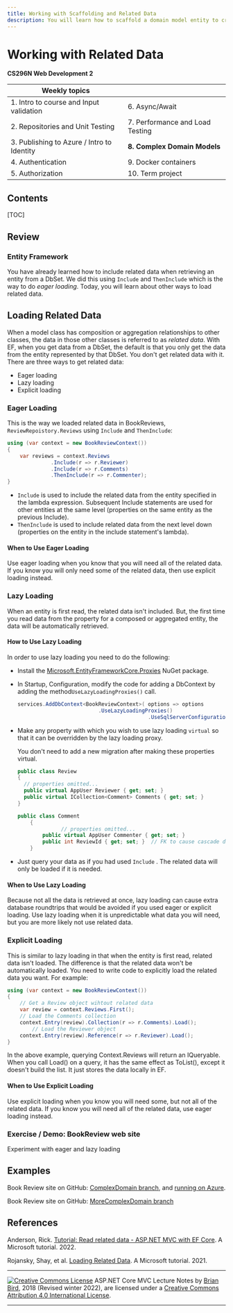 ```yaml
---
title: Working with Scaffolding and Related Data
description: You will learn how to scaffold a domain model entity to create views and controller methods. You will also learn to manage the way Entity Framework handles related data.
---
```

# Working with Related Data

**CS296N Web Development 2**

| Weekly topics                              |                                 |
| ------------------------------------------ | ------------------------------- |
| 1. Intro to course and Input validation    | 6. Async/Await                  |
| 2. Repositories and Unit Testing           | 7. Performance and Load Testing |
| 3. Publishing to Azure / Intro to Identity | **8. Complex Domain Models**    |
| 4. Authentication                          | 9. Docker containers            |
| 5. Authorization                           | 10. Term project                |

## Contents

[TOC]

## Review

### Entity Framework

You have already learned how to include related data when retrieving an entity from a DbSet. We did this using `Include` and `ThenInclude` which is the way to do *eager loading*. Today, you will learn about other ways to load related data.



## Loading Related Data

When a model class has composition or aggregation relationships to other classes, the data in those other classes is referred to as *related data*. With EF, when you get data from a DbSet, the default is that you only get the data from the entity represented by that DbSet. You don't get related data with it. There are three ways to get related data:

- Eager loading
- Lazy loading
- Explicit loading

### Eager Loading


This is the way we loaded related data in BookReviews, `ReviewRepoistory.Reviews` using `Include` and `ThenInclude`:

```C#
using (var context = new BookReviewContext())
{
    var reviews = context.Reviews
              .Include(r => r.Reviewer)
              .Include(r => r.Comments)
              .ThenInclude(r => r.Commenter);
}
```

- `Include` is used to include the related data from the entity specified in the lambda expression. Subsequent Include statements are used for other entities at the same level (properties on the same entity as the previous Include).
- `ThenInclude` is used to include related data from the next level down (properties on the entity in the include statement's lambda).

#### When to Use Eager Loading

Use eager loading when you know that you will need all of the related data. If you know you will only need some of the related data, then use explicit loading instead.



### Lazy Loading

When an entity is first read, the related data isn't included. But, the first time you read data from the property for a composed or aggregated entity, the data will be automatically retrieved. 

#### How to Use Lazy Loading

In order to use lazy loading you need to do the following:

- Install the [Microsoft.EntityFrameworkCore.Proxies](https://www.nuget.org/packages/Microsoft.EntityFrameworkCore.Proxies/) NuGet package.

- 
  In Startup, Configuration, modify the code for adding a DbContext by adding the method`UseLazyLoadingProxies()` call.

  ```C#
  services.AddDbContext<BookReviewContext>( options => options
                            .UseLazyLoadingProxies()
            								.UseSqlServerConfiguration["ConnectionStrings:MyCon"]));
  ```

- 
  Make any property with which you wish to use lazy loading `virtual` so that it can be overridden by the lazy loading proxy. 

  You don't need to add a new migration after making these properties virtual.

  ```C#
  public class Review
  {
    // properties omitted...
    public virtual AppUser Reviewer { get; set; }
    public virtual ICollection<Comment> Comments { get; set; }  
  }
  
  public class Comment
      {
  				// properties omitted...
          public virtual AppUser Commenter { get; set; }
          public int ReviewId { get; set; }  // FK to cause cascade delete
      }
  ```

- Just query your data as if you had used `Include` . The related data will only  be loaded if it is needed.

#### When to Use Lazy Loading

Because not all the data is retrieved at once, lazy loading can cause extra database roundtrips that would be avoided if you used eager or explicit loading. Use lazy loading when it is unpredictable what data you will need, but you are more likely not use related data.



### Explicit Loading

This is similar to lazy loading in that when the entity is first read, related data isn't loaded. The difference is that the related data won't be automatically loaded. You need to write code to explicitly load the related data you want. For example:

```C#
using (var context = new BookReviewContext())
{
    // Get a Review object wihtout related data
    var review = context.Reviews.First();
    // Load the Comments collection
    context.Entry(review).Collection(r => r.Comments).Load();
		// Load the Reviewer object
    context.Entry(review).Reference(r => r.Reviewer).Load();
}
```

In the above example, querying Context.Reviews will return an IQueryable. When you call Load() on a query, it has the same effect as ToList(), except it doesn't build the list. It just stores the data locally in EF.

#### When to Use Explicit Loading

Use explicit loading when you know you will need some, but not all of the related data. If you know you will need all of the related data, use eager loading instead.



### Exercise / Demo: BookReview web site

Experiment with eager and lazy loading



## Examples

Book Review site on GitHub: [ComplexDomain branch](https://github.com/LCC-CIT/CS296N-Example-BookReviews/tree/7-ComplexDomain), and [running on Azure](https://bookreviews.azurewebsites.net/).

Book Review site on GitHub: [MoreComplexDomain branch](https://github.com/LCC-CIT/CS296N-Example-BookReviews/tree/7-MoreComplexDomain)



## References

Anderson, Rick. [Tutorial: Read related data - ASP.NET MVC with EF Core](https://docs.microsoft.com/en-us/aspnet/core/data/ef-mvc/read-related-data?view=aspnetcore-3.1). A Microsoft tutorial. 2022.

Rojansky, Shay, et al. [Loading Related Data](https://docs.microsoft.com/en-us/ef/core/querying/related-data/). A Microsoft tutorial. 2021.



------

 [![Creative Commons License](https://i.creativecommons.org/l/by/4.0/88x31.png)](http://creativecommons.org/licenses/by/4.0/) ASP.NET Core MVC Lecture Notes by [Brian Bird](https://profbird.dev), 2018 (Revised winter <time>2022</time>), are licensed under a [Creative Commons Attribution 4.0 International License](http://creativecommons.org/licenses/by/4.0/). 

------